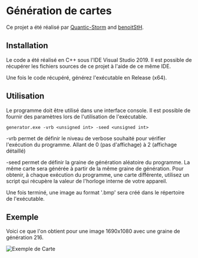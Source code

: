 # Génération de cartes

Ce projet a été réalisé par [Quantic-Storm](https://github.com/Quantic-Storm) and [benoitStH](https://github.com/benoitStH).

## Installation

Le code a été réalisé en C++ sous l'IDE Visual Studio 2019.
Il est possible de récupérer les fichiers sources de ce projet à l'aide de ce même IDE.

Une fois le code récupéré, générez l'exécutable en Release (x64).

## Utilisation

Le programme doit être utilisé dans une interface console.
Il est possible de fournir des paramètres lors de l'utilisation de l'exécutable.

```
generator.exe -vrb <unsigned int> -seed <unsigned int>
```

-vrb permet de définir le niveau de verbose souhaité pour vérifier l'exécution du programme. Allant de 0 (pas d'affichage) à 2 (affichage détaillé)

-seed permet de définir la graine de génération aléatoire du programme. La même carte sera générée à partir de la même graine de génération.
Pour obtenir, à chaque exécution du programme, une carte différente, utilisez un script qui récupère la valeur de l'horloge interne de votre appareil.

Une fois terminé, une image au format '.bmp' sera créé dans le répertoire de l'exécutable. 

## Exemple

Voici ce que l'on obtient pour une image 1690x1080 avec une graine de génération 216.

![Exemple de Carte](ExempleCarte.bmp)